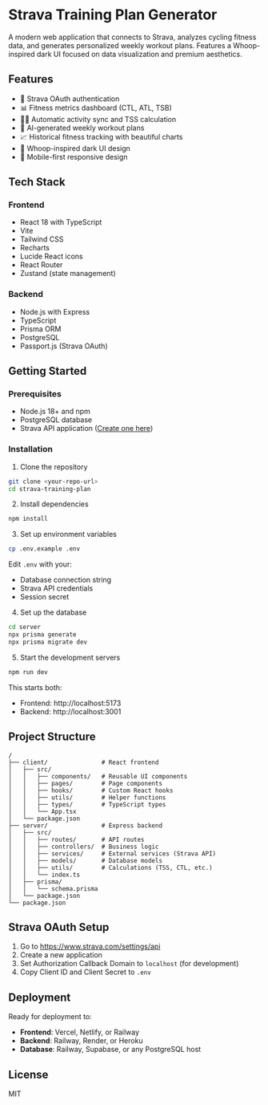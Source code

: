 # Strava Training Plan Generator

A modern web application that connects to Strava, analyzes cycling fitness data, and generates personalized weekly workout plans. Features a Whoop-inspired dark UI focused on data visualization and premium aesthetics.

## Features

- 🔐 Strava OAuth authentication
- 📊 Fitness metrics dashboard (CTL, ATL, TSB)
- 🚴‍♂️ Automatic activity sync and TSS calculation
- 📅 AI-generated weekly workout plans
- 📈 Historical fitness tracking with beautiful charts
- 🎨 Whoop-inspired dark UI design
- 📱 Mobile-first responsive design

## Tech Stack

### Frontend
- React 18 with TypeScript
- Vite
- Tailwind CSS
- Recharts
- Lucide React icons
- React Router
- Zustand (state management)

### Backend
- Node.js with Express
- TypeScript
- Prisma ORM
- PostgreSQL
- Passport.js (Strava OAuth)

## Getting Started

### Prerequisites

- Node.js 18+ and npm
- PostgreSQL database
- Strava API application ([Create one here](https://www.strava.com/settings/api))

### Installation

1. Clone the repository
```bash
git clone <your-repo-url>
cd strava-training-plan
```

2. Install dependencies
```bash
npm install
```

3. Set up environment variables
```bash
cp .env.example .env
```

Edit `.env` with your:
- Database connection string
- Strava API credentials
- Session secret

4. Set up the database
```bash
cd server
npx prisma generate
npx prisma migrate dev
```

5. Start the development servers
```bash
npm run dev
```

This starts both:
- Frontend: http://localhost:5173
- Backend: http://localhost:3001

## Project Structure

```
/
├── client/               # React frontend
│   ├── src/
│   │   ├── components/   # Reusable UI components
│   │   ├── pages/        # Page components
│   │   ├── hooks/        # Custom React hooks
│   │   ├── utils/        # Helper functions
│   │   ├── types/        # TypeScript types
│   │   └── App.tsx
│   └── package.json
├── server/               # Express backend
│   ├── src/
│   │   ├── routes/       # API routes
│   │   ├── controllers/  # Business logic
│   │   ├── services/     # External services (Strava API)
│   │   ├── models/       # Database models
│   │   ├── utils/        # Calculations (TSS, CTL, etc.)
│   │   └── index.ts
│   ├── prisma/
│   │   └── schema.prisma
│   └── package.json
└── package.json
```

## Strava OAuth Setup

1. Go to https://www.strava.com/settings/api
2. Create a new application
3. Set Authorization Callback Domain to `localhost` (for development)
4. Copy Client ID and Client Secret to `.env`

## Deployment

Ready for deployment to:
- **Frontend**: Vercel, Netlify, or Railway
- **Backend**: Railway, Render, or Heroku
- **Database**: Railway, Supabase, or any PostgreSQL host

## License

MIT

